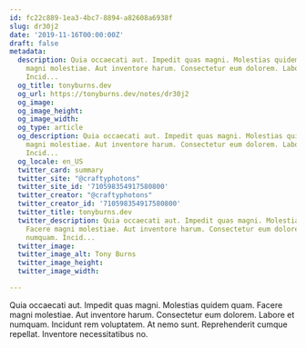 ```yaml
---
id: fc22c889-1ea3-4bc7-8894-a82608a6938f
slug: dr30j2
date: '2019-11-16T00:00:00Z'
draft: false
metadata:
  description: Quia occaecati aut. Impedit quas magni. Molestias quidem quam. Facere
    magni molestiae. Aut inventore harum. Consectetur eum dolorem. Labore et numquam.
    Incid...
  og_title: tonyburns.dev
  og_url: https://tonyburns.dev/notes/dr30j2
  og_image: 
  og_image_height: 
  og_image_width: 
  og_type: article
  og_description: Quia occaecati aut. Impedit quas magni. Molestias quidem quam. Facere
    magni molestiae. Aut inventore harum. Consectetur eum dolorem. Labore et numquam.
    Incid...
  og_locale: en_US
  twitter_card: summary
  twitter_site: "@craftyphotons"
  twitter_site_id: '710598354917580800'
  twitter_creator: "@craftyphotons"
  twitter_creator_id: '710598354917580800'
  twitter_title: tonyburns.dev
  twitter_description: Quia occaecati aut. Impedit quas magni. Molestias quidem quam.
    Facere magni molestiae. Aut inventore harum. Consectetur eum dolorem. Labore et
    numquam. Incid...
  twitter_image: 
  twitter_image_alt: Tony Burns
  twitter_image_height: 
  twitter_image_width: 

---
```


Quia occaecati aut. Impedit quas magni. Molestias quidem quam. Facere magni molestiae. Aut inventore harum. Consectetur eum dolorem. Labore et numquam. Incidunt rem voluptatem. At nemo sunt. Reprehenderit cumque repellat. Inventore necessitatibus no.
